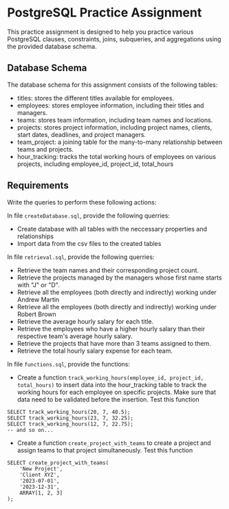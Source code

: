 # PostgreSQL Practice Assignment

This practice assignment is designed to help you practice various PostgreSQL clauses, constraints, joins, subqueries, and aggregations using the provided database schema.

## Database Schema

The database schema for this assignment consists of the following tables:

- titles: stores the different titles available for employees.
- employees: stores employee information, including their titles and managers.
- teams: stores team information, including team names and locations.
- projects: stores project information, including project names, clients, start dates, deadlines, and project managers.
- team_project: a joining table for the many-to-many relationship between teams and projects.
- hour_tracking: tracks the total working hours of employees on various projects, including employee_id, project_id, total_hours

## Requirements

Write the queries to perform these following actions:

In file `createDatabase.sql`, provide the following querries:

- Create database with all tables with the neccessary properties and relationships
- Import data from the csv files to the created tables

In file `retrieval.sql`, provide the following querries:

- Retrieve the team names and their corresponding project count.
- Retrieve the projects managed by the managers whose first name starts with "J" or "D".
- Retrieve all the employees (both directly and indirectly) working under Andrew Martin
- Retrieve all the employees (both directly and indirectly) working under Robert Brown
- Retrieve the average hourly salary for each title.
- Retrieve the employees who have a higher hourly salary than their respective team's average hourly salary.
- Retrieve the projects that have more than 3 teams assigned to them.
- Retrieve the total hourly salary expense for each team.

In file `functions.sql`, provide the functions:

- Create a function `track_working_hours(employee_id, project_id, total_hours)` to insert data into the hour_tracking table to track the working hours for each employee on specific projects. Make sure that data need to be validated before the insertion. Test this function

```
SELECT track_working_hours(20, 7, 40.5);
SELECT track_working_hours(23, 7, 32.25);
SELECT track_working_hours(12, 7, 22.75);
-- and so on...
```

- Create a function `create_project_with_teams` to create a project and assign teams to that project simultaneously. Test this function

```
SELECT create_project_with_teams(
    'New Project',
    'Client XYZ',
    '2023-07-01',
    '2023-12-31',
    ARRAY[1, 2, 3]
);
```
